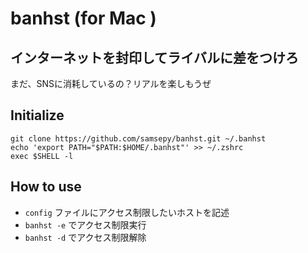 # banhst (for Mac )

## インターネットを封印してライバルに差をつけろ

まだ、SNSに消耗しているの？リアルを楽しもうぜ

## Initialize

```
git clone https://github.com/samsepy/banhst.git ~/.banhst
echo 'export PATH="$PATH:$HOME/.banhst"' >> ~/.zshrc
exec $SHELL -l
```

## How to use

- `config` ファイルにアクセス制限したいホストを記述
- `banhst -e` でアクセス制限実行
- `banhst -d` でアクセス制限解除
